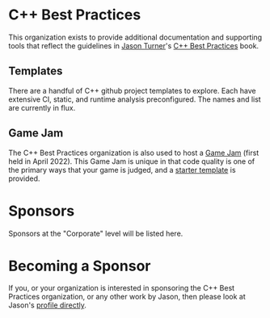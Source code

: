 # C++ Best Practices

This organization exists to provide additional documentation and supporting tools that reflect the guidelines in [Jason Turner](@lefticus)'s [C++ Best Practices](https://leanpub.com/cppbestpractices/) book.

## Templates

There are a handful of C++ github project templates to explore. Each have extensive CI, static, and runtime analysis preconfigured. The names and list are currently in flux.

## Game Jam

The C++ Best Practices organization is also used to host a [Game Jam](https://github.com/cpp-best-practices/game_jam) (first held in April 2022). This Game Jam is unique in that code quality is one of the primary ways that your game is judged, and a [starter template](https://github.com/cpp-best-practices/ftxui_template) is provided.

# Sponsors

Sponsors at the "Corporate" level will be listed here.


# Becoming a Sponsor

If you, or your organization is interested in sponsoring the C++ Best Practices organization, or any other work by Jason, then please look at Jason's [profile directly](https://github.com/sponsors/lefticus).

